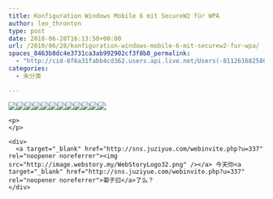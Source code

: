 ```yaml
---
title: Konfiguration Windows Mobile 6 mit SecureW2 für WPA
author: leo_thronton
type: post
date: 2010-06-28T16:13:50+00:00
url: /2010/06/28/konfiguration-windows-mobile-6-mit-securew2-fur-wpa/
spaces_8463b8dc4e3731ca3ab992902cf3f8b8_permalink:
  - "http://cid-8f6a31fabb4cd362.users.api.live.net/Users(-8112616825800567966)/Blogs('8F6A31FABB4CD362!102')/Entries('8F6A31FABB4CD362!1085')?authkey=yuBuArwciRo%24"
categories:
  - 未分类

---
```

<div id="msgcns!8F6A31FABB4CD362!1085" class="bvMsg">
  <div>
    <p>
      <img border="0" src="http://farm5.static.flickr.com/4123/4742889346_e7ef6a1ed4.jpg" /><img border="0" src="http://farm5.static.flickr.com/4120/4742252419_3507e268f0.jpg" /><img border="0" src="http://farm5.static.flickr.com/4119/4742889908_e170daed96.jpg" /><img border="0" src="http://farm5.static.flickr.com/4080/4742252683_90e0dd2f7b.jpg" /><img border="0" src="http://farm5.static.flickr.com/4143/4742252945_78d7686e38.jpg" /><img border="0" src="http://farm5.static.flickr.com/4093/4742890516_21fbc032d8.jpg" /><img border="0" src="http://farm5.static.flickr.com/4114/4742253471_872d386c05.jpg" /><img border="0" src="http://farm5.static.flickr.com/4100/4742253643_9c5b3a6b70.jpg" /><img border="0" src="http://farm5.static.flickr.com/4099/4742253939_8a6c093853.jpg" /><img border="0" src="http://farm5.static.flickr.com/4142/4742891554_537d6abd29.jpg" /><img border="0" src="http://farm5.static.flickr.com/4095/4742891792_6664856257.jpg" /><img border="0" src="http://farm5.static.flickr.com/4096/4742892074_56cf420ba1.jpg" />
    </p>
    
    <p>
    </p>
    
    <div>
      <a target="_blank" href="http://sns.juziyue.com/webinvite.php?u=337" rel="noopener noreferrer"><img src="http://image.webstory.my/WebStoryLogo32.png" /></a> 今天你<a target="_blank" href="http://sns.juziyue.com/webinvite.php?u=337" rel="noopener noreferrer">菊子曰</a>了么？
    </div>
  </div>
</div>